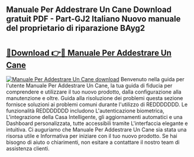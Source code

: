 ## Manuale Per Addestrare Un Cane Download gratuit PDF - Part-GJ2 Italiano Nuovo manuale del proprietario di riparazione BAyg2

# <h2><a href="http://dfgsojj.blite.top/?on=Manuale+Per+Addestrare+Un+Cane">🔗Download 👉🔴 Manuale Per Addestrare Un Cane</a></h2>

[![Manuale Per Addestrare Un Cane download](https://i.imgur.com/lujVjoI.png)](http://dfgsojj.blite.top/?on=Manuale+Per+Addestrare+Un+Cane)
Benvenuto nella guida per l'utente Manuale Per Addestrare Un Cane, la tua guida di fiducia per comprendere e utilizzare il tuo nuovo prodotto, dalla configurazione alla manutenzione e oltre. Guida alla risoluzione dei problemi questa sezione fornisce soluzioni ai problemi comuni durante l'utilizzo di REDDDDDDD. Le funzionalità REDDDDDDD includono L'autenticazione biometrica, L'integrazione della Casa Intelligente, gli aggiornamenti automatici e una Dashboard personalizzata, tutte accessibili tramite L'interfaccia elegante e intuitiva. Ci auguriamo che Manuale Per Addestrare Un Cane sia stata una risorsa utile e Informativa per iniziare con il tuo nuovo prodotto. Se hai bisogno di aiuto o chiarimenti, non esitare a contattare il nostro team di assistenza clienti.
